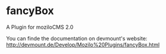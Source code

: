 fancyBox
========

A Plugin for moziloCMS 2.0

You can finde the documentation on devmount's website:
http://devmount.de/Develop/Mozilo%20Plugins/fancyBox.html
